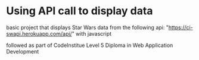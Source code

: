 # Using API call to display data

basic project that displays Star Wars data from the following api: "https://ci-swapi.herokuapp.com/api/" with javascript

followed as part of CodeInstitue Level 5 Diploma in Web Application Development